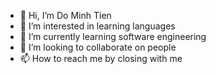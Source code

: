 - 👋 Hi, I’m Do Minh Tien
- 👀 I’m interested in learning languages
- 🌱 I’m currently learning software engineering
- 💞️ I’m looking to collaborate on people
- 📫 How to reach me by closing with me

<!---
tienhnpl/tienhnpl is a ✨ special ✨ repository because its `README.md` (this file) appears on your GitHub profile.
You can click the Preview link to take a look at your changes.
--->
